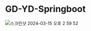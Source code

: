 # GD-YD-Springboot
![스크린샷 2024-03-15 오후 2 59 52](https://github.com/GD-YD/GD-YD-Springboot/assets/56204009/b77f8284-1a41-4f8b-a9ad-fca7d8610801)
